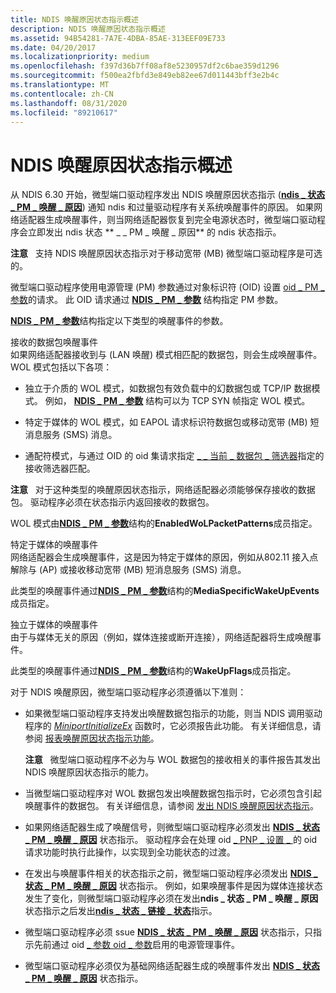 ```yaml
---
title: NDIS 唤醒原因状态指示概述
description: NDIS 唤醒原因状态指示概述
ms.assetid: 94B54281-7A7E-4DBA-85AE-313EEF09E733
ms.date: 04/20/2017
ms.localizationpriority: medium
ms.openlocfilehash: f397d36b7ff08af8e5230957df2c6bae359d1296
ms.sourcegitcommit: f500ea2fbfd3e849eb82ee67d011443bff3e2b4c
ms.translationtype: MT
ms.contentlocale: zh-CN
ms.lasthandoff: 08/31/2020
ms.locfileid: "89210617"
---
```

# <a name="overview-of-ndis-wake-reason-status-indications"></a>NDIS 唤醒原因状态指示概述


从 NDIS 6.30 开始，微型端口驱动程序发出 NDIS 唤醒原因状态指示 ([**ndis \_ 状态 \_ PM \_ 唤醒 \_ 原因**](./ndis-status-pm-wake-reason.md)) 通知 ndis 和过量驱动程序有关系统唤醒事件的原因。 如果网络适配器生成唤醒事件，则当网络适配器恢复到完全电源状态时，微型端口驱动程序会立即发出 ndis 状态 ** \_ \_ PM \_ 唤醒 \_ 原因** 的 ndis 状态指示。

**注意**   支持 NDIS 唤醒原因状态指示对于移动宽带 (MB) 微型端口驱动程序是可选的。

 

微型端口驱动程序使用电源管理 (PM) 参数通过对象标识符 (OID) 设置 [oid \_ PM \_ 参数](./oid-pm-parameters.md)的请求。 此 OID 请求通过 [**NDIS \_ PM \_ 参数**](/windows-hardware/drivers/ddi/ntddndis/ns-ntddndis-_ndis_pm_parameters) 结构指定 PM 参数。

[**NDIS \_ PM \_ 参数**](/windows-hardware/drivers/ddi/ntddndis/ns-ntddndis-_ndis_pm_parameters)结构指定以下类型的唤醒事件的参数。

<a href="" id="received-packet-wake-up-events"></a>接收的数据包唤醒事件  
如果网络适配器接收到与 (LAN 唤醒) 模式相匹配的数据包，则会生成唤醒事件。 WOL 模式包括以下各项：

-   独立于介质的 WOL 模式，如数据包有效负载中的幻数据包或 TCP/IP 数据模式。 例如， [**NDIS \_ PM \_ 参数**](/windows-hardware/drivers/ddi/ntddndis/ns-ntddndis-_ndis_pm_parameters) 结构可以为 TCP SYN 帧指定 WOL 模式。

-   特定于媒体的 WOL 模式，如 EAPOL 请求标识符数据包或移动宽带 (MB) 短消息服务 (SMS) 消息。

-   通配符模式，与通过 OID 的 oid 集请求指定 [ \_ \_ 当前 \_ 数据包 \_ 筛选器](./oid-gen-current-packet-filter.md)指定的接收筛选器匹配。

**注意**   对于这种类型的唤醒原因状态指示，网络适配器必须能够保存接收的数据包。 驱动程序必须在状态指示内返回接收的数据包。

 

WOL 模式由[**NDIS \_ PM \_ 参数**](/windows-hardware/drivers/ddi/ntddndis/ns-ntddndis-_ndis_pm_parameters)结构的**EnabledWoLPacketPatterns**成员指定。

<a href="" id="media-specific-wake-up-events"></a>特定于媒体的唤醒事件  
网络适配器会生成唤醒事件，这是因为特定于媒体的原因，例如从802.11 接入点解除与 (AP) 或接收移动宽带 (MB) 短消息服务 (SMS) 消息。

此类型的唤醒事件通过[**NDIS \_ PM \_ 参数**](/windows-hardware/drivers/ddi/ntddndis/ns-ntddndis-_ndis_pm_parameters)结构的**MediaSpecificWakeUpEvents**成员指定。

<a href="" id="media-independent-wake-up-events"></a>独立于媒体的唤醒事件  
由于与媒体无关的原因（例如，媒体连接或断开连接），网络适配器将生成唤醒事件。

此类型的唤醒事件通过[**NDIS \_ PM \_ 参数**](/windows-hardware/drivers/ddi/ntddndis/ns-ntddndis-_ndis_pm_parameters)结构的**WakeUpFlags**成员指定。

对于 NDIS 唤醒原因，微型端口驱动程序必须遵循以下准则：

-   如果微型端口驱动程序支持发出唤醒数据包指示的功能，则当 NDIS 调用驱动程序的 [*MiniportInitializeEx*](/windows-hardware/drivers/ddi/ndis/nc-ndis-miniport_initialize) 函数时，它必须报告此功能。 有关详细信息，请参阅 [报表唤醒原因状态指示功能](reporting-wake-reason-status-indication-capabilities.md)。

    **注意**   微型端口驱动程序不必为与 WOL 数据包的接收相关的事件报告其发出 NDIS 唤醒原因状态指示的能力。

     

-   当微型端口驱动程序对 WOL 数据包发出唤醒数据包指示时，它必须包含引起唤醒事件的数据包。 有关详细信息，请参阅 [发出 NDIS 唤醒原因状态指示](issuing-ndis-wake-reason-indications.md)。

-   如果网络适配器生成了唤醒信号，则微型端口驱动程序必须发出 [**NDIS \_ 状态 \_ PM \_ 唤醒 \_ 原因**](./ndis-status-pm-wake-reason.md) 状态指示。 驱动程序会在处理 oid [ \_ PNP \_ 设置 \_ ](./oid-pnp-set-power.md) 的 oid 请求功能时执行此操作，以实现到全功能状态的过渡。

-   在发出与唤醒事件相关的状态指示之前，微型端口驱动程序必须发出 [**NDIS \_ 状态 \_ PM \_ 唤醒 \_ 原因**](./ndis-status-pm-wake-reason.md) 状态指示。 例如，如果唤醒事件是因为媒体连接状态发生了变化，则微型端口驱动程序必须在发出**ndis \_ 状态 \_ PM \_ 唤醒 \_ 原因**状态指示之后发出[**ndis \_ 状态 \_ 链接 \_ 状态**](./ndis-status-link-state.md)指示。

-   微型端口驱动程序必须 ssue [**NDIS \_ 状态 \_ PM \_ 唤醒 \_ 原因**](./ndis-status-pm-wake-reason.md) 状态指示，只指示先前通过 oid [ \_ 参数 oid \_ 参数](./oid-pm-parameters.md)启用的电源管理事件。

-   微型端口驱动程序必须仅为基础网络适配器生成的唤醒事件发出 [**NDIS \_ 状态 \_ PM \_ 唤醒 \_ 原因**](./ndis-status-pm-wake-reason.md) 状态指示。

 

